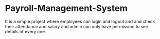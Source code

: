 # Payroll-Management-System
It is a simple project where employees can login and logout and and check their attendance and salary and admin can only have permission to see details of every one
